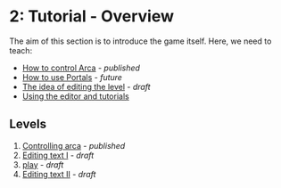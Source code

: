 # 2: Tutorial - Overview

The aim of this section is to introduce the game itself. Here, we need
to teach:

- [How to control Arca](01-control-arca.md) - *published*
- [How to use Portals](02-using-portals.md) - *future*
- [The idea of editing the level](03-editing-levels.md) - *draft*
- [Using the editor and tutorials](04-editor-tuts.md)

## Levels
1. [Controlling arca](01-control-arca.md) - *published*
2. [Editing text I](03-editing-levels.md#level---editing-text-i) - *draft*
3. [play](03-editing-levels.md#level---play) - *draft*
4. [Editing text II](03-editing-levels.md#level---editing-text-ii) - *draft*

